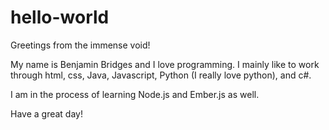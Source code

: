 # hello-world

Greetings from the immense void!

My name is Benjamin Bridges and I love programming. I mainly like to work through html, css, Java, Javascript, Python (I really love python), and c#.

I am in the process of learning Node.js and Ember.js as well.

Have a great day!

</ben>
